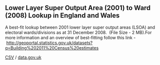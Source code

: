 ## Lower Layer Super Output Area (2001) to Ward (2008) Lookup in England and Wales

A best-fit lookup between 2001 lower layer super output areas (LSOA) and electoral wards/divisions as at 31 December 2008.  (File Size - 2 MB).For more information and an overview of best-fitting follow this link - http://geoportal.statistics.gov.uk/datasets?q=Building%202011%20Census%20estimates

[CSV](csv/088.csv) / [data.gov.uk](https://data.gov.uk/dataset/0e697500-cf0d-43da-9827-01789dcef0b7/lower-layer-super-output-area-2001-to-ward-2008-lookup-in-england-and-wales)

